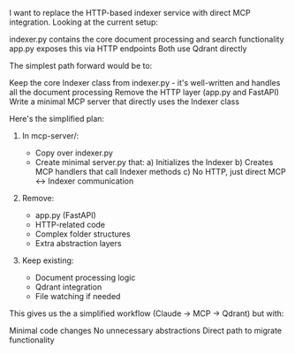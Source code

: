 I want to replace the HTTP-based indexer service with direct MCP integration.
Looking at the current setup:

indexer.py contains the core document processing and search functionality
app.py exposes this via HTTP endpoints
Both use Qdrant directly

The simplest path forward would be to:

Keep the core Indexer class from indexer.py - it's well-written and handles all the document processing
Remove the HTTP layer (app.py and FastAPI)
Write a minimal MCP server that directly uses the Indexer class

Here's the simplified plan:
1. In mcp-server/:
   - Copy over indexer.py 
   - Create minimal server.py that:
     a) Initializes the Indexer
     b) Creates MCP handlers that call Indexer methods
     c) No HTTP, just direct MCP <-> Indexer communication

2. Remove:
   - app.py (FastAPI)
   - HTTP-related code
   - Complex folder structures
   - Extra abstraction layers

3. Keep existing:
   - Document processing logic
   - Qdrant integration
   - File watching if needed

This gives us the a simplified workflow (Claude -> MCP -> Qdrant) but with:

Minimal code changes
No unnecessary abstractions
Direct path to migrate functionality